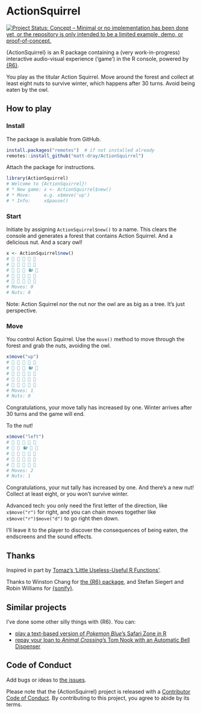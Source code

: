 
<!-- README.md is generated from README.Rmd. Please edit that file -->

# ActionSquirrel

<!-- badges: start -->

[![Project Status: Concept – Minimal or no implementation has been done
yet, or the repository is only intended to be a limited example, demo,
or
proof-of-concept.](https://www.repostatus.org/badges/latest/concept.svg)](https://www.repostatus.org/#concept)
<!-- badges: end -->

{ActionSquirrel} is an R package containing a (very work-in-progress)
interactive audio-visual experience (‘game’) in the R console, powered
by [{R6}](https://r6.r-lib.org/).

You play as the titular Action Squirrel. Move around the forest and
collect at least eight nuts to survive winter, which happens after 30
turns. Avoid being eaten by the owl.

## How to play

### Install

The package is available from GitHub.

``` r
install.packages("remotes")  # if not installed already
remotes::install_github("matt-dray/ActionSquirrel")
```

Attach the package for instructions.

``` r
library(ActionSquirrel)
# Welcome to {ActionSquirrel}!
# * New game: x <- ActionSquirrel$new()
# * Move:     e.g. x$move('up')
# * Info:     x$pause()
```

### Start

Initiate by assigning `ActionSquirrel$new()` to a name. This clears the
console and generates a forest that contains Action Squirrel. And a
delicious nut. And a scary owl!

``` r
x <- ActionSquirrel$new()
# 🌳 🌳 🌳 🌳 🌳 
# 🌳 🌳 🌰 🌳 🌳 
# 🌳 🌳 🌳 🐿 🌳 
# 🌳 🦉 🌳 🌳 🌳 
# 🌳 🌳 🌳 🌳 🌳 
# Moves: 0 
# Nuts: 0
```

Note: Action Squirrel nor the nut nor the owl are as big as a tree. It’s
just perspective.

### Move

You control Action Squirrel. Use the `move()` method to move through the
forest and grab the nuts, avoiding the owl.

``` r
x$move("up")
# 🌳 🌳 🌳 🌳 🌳 
# 🌳 🌳 🌰 🐿️ 🌳 
# 🌳 🦉 🌳 🌳 🌳 
# 🌳 🌳 🌳 🌳 🌳 
# 🌳 🌳 🌳 🌳 🌳 
# Moves: 1 
# Nuts: 0
```

Congratulations, your move tally has increased by one. Winter arrives
after 30 turns and the game will end.

To the nut!

``` r
x$move("left")
# 🌳 🌳 🌳 🌳 🌳 
# 🌳 🌳 🐿️ 🌳 🌳 
# 🌳 🦉 🌳 🌳 🌳 
# 🌰 🌳 🌳 🌳 🌳 
# 🌳 🌳 🌳 🌳 🌳 
# Moves: 2 
# Nuts: 1
```

Congratulations, your nut tally has increased by one. And there’s a new
nut! Collect at least eight, or you won’t survive winter.

Advanced tech: you only need the first letter of the direction, like
`x$move("r")` for right, and you can chain moves together like
`x$move("r")$move("d")` to go right then down.

I’ll leave it to the player to discover the consequences of being eaten,
the endscreens and the sound effects.

## Thanks

Inspired in part by [Tomaz’s ‘Little Useless-Useful R
Functions’](https://tomaztsql.wordpress.com/2021/09/13/little-useless-useful-r-functions-year-progress-bar/).

Thanks to Winston Chang for [the {R6} package](https://r6.r-lib.org/),
and Stefan Siegert and Robin Williams for
[{sonify}](https://CRAN.R-project.org/package=sonify).

## Similar projects

I’ve done some other silly things with {R6}. You can:

-   [play a text-based version of *Pokemon Blue*’s Safari Zone in
    R](https://www.rostrum.blog/2021/01/04/safar6/)
-   [repay your loan to *Animal Crossing*’s Tom Nook with an Automatic
    Bell
    Dispenser](https://www.rostrum.blog/2020/04/04/repaying-tom-nook-with-r6/)

## Code of Conduct

Add bugs or ideas to [the
issues](https://github.com/matt-dray/ActionSquirrel/issues).

Please note that the {ActionSquirrel} project is released with a
[Contributor Code of
Conduct](https://contributor-covenant.org/version/2/0/CODE_OF_CONDUCT.html).
By contributing to this project, you agree to abide by its terms.
